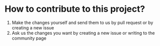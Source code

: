 # How to contribute to this project?
1. Make the changes yourself and send them to us by pull request or by creating a new issue
2. Ask us the changes you want by creating a new issue or writing to the community page
